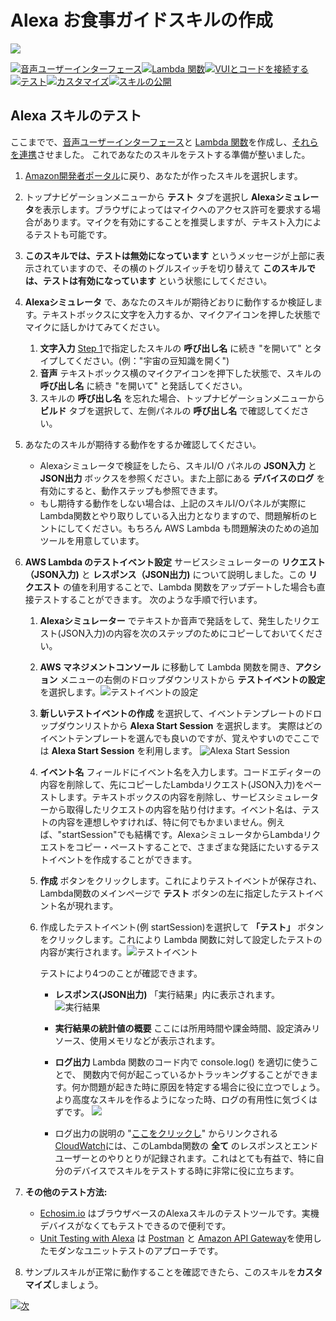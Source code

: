 # Alexa お食事ガイドスキルの作成
<img src="https://m.media-amazon.com/images/G/01/mobile-apps/dex/alexa/alexa-skills-kit/tutorials/quiz-game/header._TTH_.png" />

[![音声ユーザーインターフェース](https://m.media-amazon.com/images/G/01/mobile-apps/dex/alexa/alexa-skills-kit/jp/tutorials/navigation/1-locked.png)](./1-voice-user-interface.md)[![Lambda 関数](https://m.media-amazon.com/images/G/01/mobile-apps/dex/alexa/alexa-skills-kit/jp/tutorials/navigation/2-locked.png)](./2-lambda-function.md)[![VUIとコードを接続する](https://m.media-amazon.com/images/G/01/mobile-apps/dex/alexa/alexa-skills-kit/jp/tutorials/navigation/3-locked.png)](./3-connect-vui-to-code.md)[![テスト](https://m.media-amazon.com/images/G/01/mobile-apps/dex/alexa/alexa-skills-kit/jp/tutorials/navigation/4-on.pn)](./4-testing.md)[![カスタマイズ](https://m.media-amazon.com/images/G/01/mobile-apps/dex/alexa/alexa-skills-kit/jp/tutorials/navigation/5-locked.png)](./5-customization.md)[![スキルの公開](https://m.media-amazon.com/images/G/01/mobile-apps/dex/alexa/alexa-skills-kit/jp/tutorials/navigation/6-locked.png)](./6-publication.md)

## Alexa スキルのテスト

ここまでで、[音声ユーザーインターフェース](./1-voice-user-interface.md)と [Lambda 関数](./2-lambda-function.md)を作成し、[それらを連携](./3-connect-vui-to-code.md)させました。 これであなたのスキルをテストする準備が整いました。

1. [Amazon開発者ポータル](https://developer.amazon.com/edw/home.html#/skills/list)に戻り、あなたが作ったスキルを選択します。

2. トップナビゲーションメニューから **テスト** タブを選択し **Alexaシミュレータ**を表示します。ブラウザによってはマイクへのアクセス許可を要求する場合があります。マイクを有効にすることを推奨しますが、テキスト入力によるテストも可能です。

3. **このスキルでは、テストは無効になっています** というメッセージが上部に表示されていますので、その横のトグルスイッチを切り替えて **このスキルでは、テストは有効になっています** という状態にしてください。

4. **Alexaシミュレータ** で、あなたのスキルが期待どおりに動作するか検証します。テキストボックスに文字を入力するか、マイクアイコンを押した状態でマイクに話しかけてみてください。
	1. **文字入力** [Step 1](./1-voice-user-interface.md)で指定したスキルの **呼び出し名** に続き "を開いて" とタイプしてください。(例："宇宙の豆知識を開く")
	2. **音声** テキストボックス横のマイクアイコンを押下した状態で、スキルの **呼び出し名** に続き "を開いて" と発話してください。
	3. スキルの **呼び出し名** を忘れた場合、トップナビゲーションメニューから **ビルド** タブを選択して、左側パネルの **呼び出し名** で確認してください。

5. あなたのスキルが期待する動作をするか確認してください。
	* Alexaシミュレータで検証をしたら、スキルI/O パネルの **JSON入力** と **JSON出力** ボックスを参照ください。また上部にある **デバイスのログ** を有効にすると、動作ステップも参照できます。
    * もし期待する動作をしない場合は、上記のスキルI/Oパネルが実際にLambda関数とやり取りしている入出力となりますので、問題解析のヒントにしてください。もちろん AWS Lambda も問題解決のための追加ツールを用意しています。

6.  **AWS Lambda のテストイベント設定** サービスシミュレーターの **リクエスト（JSON入力)** と **レスポンス（JSON出力)** について説明しました。この **リクエスト** の値を利用することで、Lambda 関数をアップデートした場合も直接テストすることができます。 次のような手順で行います。
    1.  **Alexaシミュレーター** でテキストか音声で発話をして、発生したリクエスト(JSON入力)の内容を次のステップのためにコピーしておいてください。

    2.  **AWS マネジメントコンソール** に移動して Lambda 関数を開き、**アクション** メニューの右側のドロップダウンリストから **テストイベントの設定** を選択します。![テストイベントの設定](https://m.media-amazon.com/images/G/01/mobile-apps/dex/alexa/alexa-skills-kit/jp/tutorials/fact/4-5-2-configure-test-event.png)

    3.  **新しいテストイベントの作成** を選択して、イベントテンプレートのドロップダウンリストから **Alexa Start Session** を選択します。 実際はどのイベントテンプレートを選んでも良いのですが、覚えやすいのでここでは **Alexa Start Session** を利用します。 ![Alexa Start Session](https://m.media-amazon.com/images/G/01/mobile-apps/dex/alexa/alexa-skills-kit/jp/tutorials/fact/4-5-3-alexa-start-session.png)

    4.  **イベント名** フィールドにイベント名を入力します。コードエディターの内容を削除して、先にコピーしたLambdaリクエスト(JSON入力)をペーストします。テキストボックスの内容を削除し、サービスシミュレーターから取得したリクエストの内容を貼り付けます。イベント名は、テストの内容を連想しやすければ、特に何でもかまいません。例えば、"startSession"でも結構です。AlexaシミュレータからLambdaリクエストをコピー・ペーストすることで、さまざまな発話にたいするテストイベントを作成することができます。      

    5.  **作成** ボタンをクリックします。これによりテストイベントが保存され、Lambda関数のメインページで **テスト** ボタンの左に指定したテストイベント名が現れます。

    6. 作成したテストイベント(例 startSession)を選択して **「テスト」** ボタンをクリックします。これにより Lambda 関数に対して設定したテストの内容が実行されます。![テストイベント](https://m.media-amazon.com/images/G/01/mobile-apps/dex/alexa/alexa-skills-kit/jp/tutorials/fact/4-5-5-save-and-test.png)
        
        テストにより4つのことが確認できます。

        *  **レスポンス(JSON出力)** 「実行結果」内に表示されます。
           ![実行結果](https://m.media-amazon.com/images/G/01/mobile-apps/dex/alexa/alexa-skills-kit/jp/tutorials/fact/4-5-5-1-execution-result.png)

        *  **実行結果の統計値の概要** ここには所用時間や課金時間、設定済みリソース、使用メモリなどが表示されます。

        *  **ログ出力**  Lambda 関数のコード内で console.log() を適切に使うことで、 関数内で何が起こっているかトラッキングすることができます。何か問題が起きた時に原因を特定する場合に役に立つでしょう。より高度なスキルを作るようになった時、ログの有用性に気づくはずです。
			![](https://m.media-amazon.com/images/G/01/mobile-apps/dex/alexa/alexa-skills-kit/jp/tutorials/fact/4-5-5-2-summary.png)

        *  ログ出力の説明の "[ここをクリックし](https://console.aws.amazon.com/cloudwatch/home?region=us-east-1#logs:)" からリンクされる [CloudWatch](https://console.aws.amazon.com/cloudwatch/home?region=us-east-1#logs:)には、このLambda関数の **全て** のレスポンスとエンドユーザーとのやりとりが記録されます。これはとても有益で、特に自分のデバイスでスキルをテストする時に非常に役に立ちます。

7.  **その他のテスト方法:**

    *  [Echosim.io](https://echosim.io) はブラウザベースのAlexaスキルのテストツールです。実機デバイスがなくてもテストできるので便利です。
    *  [Unit Testing with Alexa](https://github.com/alexa/alexa-cookbook/tree/master/testing/postman/README.md) は [Postman](http://getpostman.com) と [Amazon API Gateway](http://aws.amazon.com/apigateway)を使用したモダンなユニットテストのアプローチです。

8.  サンプルスキルが正常に動作することを確認できたら、このスキルを**カスタマイズ**しましょう。

[![次](https://m.media-amazon.com/images/G/01/mobile-apps/dex/alexa/alexa-skills-kit/jp/tutorials/general/buttons/button_next_customization.png)](./5-customization.md)
